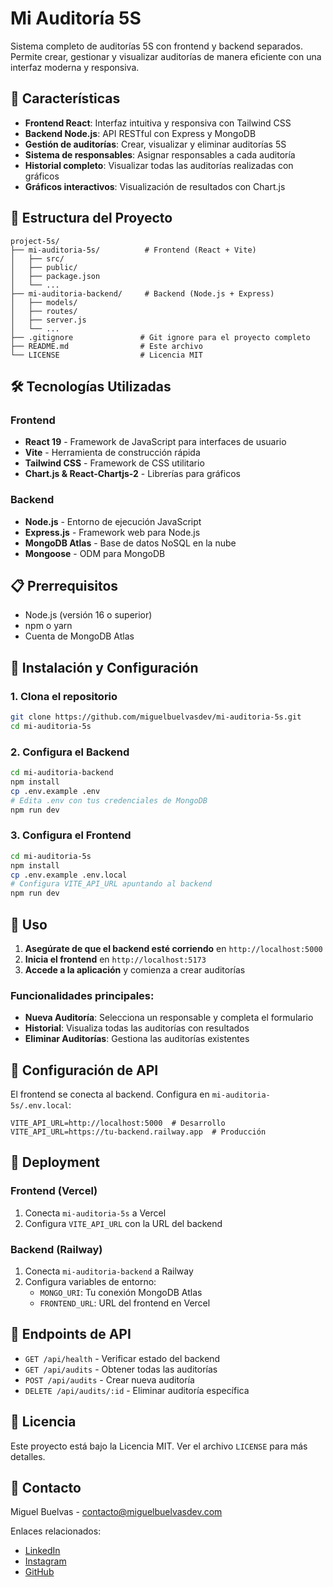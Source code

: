 # Mi Auditoría 5S

Sistema completo de auditorías 5S con frontend y backend separados. Permite crear, gestionar y visualizar auditorías de manera eficiente con una interfaz moderna y responsiva.

## 🚀 Características

- **Frontend React**: Interfaz intuitiva y responsiva con Tailwind CSS
- **Backend Node.js**: API RESTful con Express y MongoDB
- **Gestión de auditorías**: Crear, visualizar y eliminar auditorías 5S
- **Sistema de responsables**: Asignar responsables a cada auditoría
- **Historial completo**: Visualizar todas las auditorías realizadas con gráficos
- **Gráficos interactivos**: Visualización de resultados con Chart.js

## 📁 Estructura del Proyecto

```
project-5s/
├── mi-auditoria-5s/          # Frontend (React + Vite)
│   ├── src/
│   ├── public/
│   ├── package.json
│   └── ...
├── mi-auditoria-backend/     # Backend (Node.js + Express)
│   ├── models/
│   ├── routes/
│   ├── server.js
│   └── ...
├── .gitignore               # Git ignore para el proyecto completo
├── README.md                # Este archivo
└── LICENSE                  # Licencia MIT
```

## 🛠️ Tecnologías Utilizadas

### Frontend
- **React 19** - Framework de JavaScript para interfaces de usuario
- **Vite** - Herramienta de construcción rápida
- **Tailwind CSS** - Framework de CSS utilitario
- **Chart.js & React-Chartjs-2** - Librerías para gráficos

### Backend
- **Node.js** - Entorno de ejecución JavaScript
- **Express.js** - Framework web para Node.js
- **MongoDB Atlas** - Base de datos NoSQL en la nube
- **Mongoose** - ODM para MongoDB

## 📋 Prerrequisitos

- Node.js (versión 16 o superior)
- npm o yarn
- Cuenta de MongoDB Atlas

## 🔧 Instalación y Configuración

### 1. Clona el repositorio
```bash
git clone https://github.com/miguelbuelvasdev/mi-auditoria-5s.git
cd mi-auditoria-5s
```

### 2. Configura el Backend
```bash
cd mi-auditoria-backend
npm install
cp .env.example .env
# Edita .env con tus credenciales de MongoDB
npm run dev
```

### 3. Configura el Frontend
```bash
cd mi-auditoria-5s
npm install
cp .env.example .env.local
# Configura VITE_API_URL apuntando al backend
npm run dev
```

## 🚀 Uso

1. **Asegúrate de que el backend esté corriendo** en `http://localhost:5000`
2. **Inicia el frontend** en `http://localhost:5173`
3. **Accede a la aplicación** y comienza a crear auditorías

### Funcionalidades principales:
- **Nueva Auditoría**: Selecciona un responsable y completa el formulario
- **Historial**: Visualiza todas las auditorías con resultados
- **Eliminar Auditorías**: Gestiona las auditorías existentes

## 🔧 Configuración de API

El frontend se conecta al backend. Configura en `mi-auditoria-5s/.env.local`:
```env
VITE_API_URL=http://localhost:5000  # Desarrollo
VITE_API_URL=https://tu-backend.railway.app  # Producción
```

## 🚀 Deployment

### Frontend (Vercel)
1. Conecta `mi-auditoria-5s` a Vercel
2. Configura `VITE_API_URL` con la URL del backend

### Backend (Railway)
1. Conecta `mi-auditoria-backend` a Railway
2. Configura variables de entorno:
   - `MONGO_URI`: Tu conexión MongoDB Atlas
   - `FRONTEND_URL`: URL del frontend en Vercel

## 📡 Endpoints de API

- `GET /api/health` - Verificar estado del backend
- `GET /api/audits` - Obtener todas las auditorías
- `POST /api/audits` - Crear nueva auditoría
- `DELETE /api/audits/:id` - Eliminar auditoría específica


## 📝 Licencia

Este proyecto está bajo la Licencia MIT. Ver el archivo `LICENSE` para más detalles.

## 📧 Contacto

Miguel Buelvas - contacto@miguelbuelvasdev.com

Enlaces relacionados:
- [LinkedIn](https://www.linkedin.com/in/miguelbuelvasdev)
- [Instagram](https://www.instagram.com/miguelbuelvasdev)
- [GitHub](https://github.com/miguelbuelvasdev)

